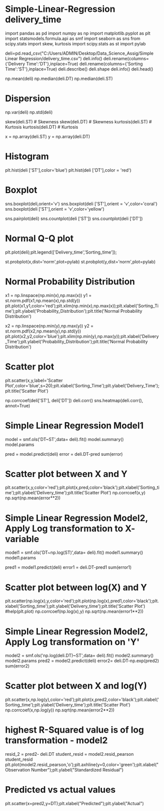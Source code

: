 # Simple-Linear-Regression delivery_time
import pandas as pd
import numpy as np
import matplotlib.pyplot as plt
import statsmodels.formula.api as smf
import seaborn as sns
from scipy.stats import skew, kurtosis
import scipy.stats as st
import pylab

deli=pd.read_csv("C:/Users/ADMIN/Desktop/Data_Science_Assig/Simple Linear Regression/delivery_time.csv")
deli.info()
deli.rename(columns={'Delivery Time':'DT'},inplace=True)
deli.rename(columns={'Sorting Time':'ST'},inplace=True)
deli.describe()
deli.shape
deli.info()
deli.head()

np.mean(deli)
np.median(deli.DT) 
np.median(deli.ST) 
#  Dispersion
np.var(deli)
np.std(deli)

skew(deli.ST)  # Skewness
skew(deli.DT) # Skewness
kurtosis(deli.ST) # Kurtosis
kurtosis(deli.DT)  # Kurtosis

x = np.array(deli.ST)
y = np.array(deli.DT)
# Histogram
plt.hist(deli ['ST'],color='blue')
plt.hist(deli ['DT'],color = 'red')
# Boxplot 
sns.boxplot(deli,orient='v')
sns.boxplot(deli ['ST'],orient = 'v',color='coral')
sns.boxplot(deli ['ST'],orient = 'v',color='yellow')

sns.pairplot(deli)
sns.countplot(deli ['ST'])
sns.countplot(deli ['DT'])
# Normal Q-Q plot
plt.plot(deli);plt.legend(['Delivery_time','Sorting_time']);

st.probplot(x,dist='norm',plot=pylab)
st.probplot(y,dist='norm',plot=pylab)
# Normal Probability Distribution 
x1 = np.linspace(np.min(x),np.max(x))
y1 = st.norm.pdf(x1,np.mean(x),np.std(y))
plt.plot(x1,y1,color='red');plt.xlim(np.min(x),np.max(x));plt.xlabel('Sorting_Time');plt.ylabel('Probability_Distribution');plt.title('Normal Probability Distribution')

x2 = np.linspace(np.min(y),np.max(y))
y2 = st.norm.pdf(x2,np.mean(y),np.std(y))
plt.plot(x2,y2,color='blue');plt.xlim(np.min(y),np.max(y));plt.xlabel('Delivery_Time');plt.ylabel('Probability_Distribution');plt.title('Normal Probability Distribution')
# Scatter plot
plt.scatter(x,y,label='Scatter Plot',color='blue',s=20);plt.xlabel('Sorting_Time');plt.ylabel('Delivery_Time');plt.title('Scatter Plot')

np.corrcoef(deli['ST'], deli['DT'])
deli.corr()
sns.heatmap(deli.corr(), annot=True)
#  Simple Linear Regression Model1
model = smf.ols('DT~ST',data= deli).fit()
model.summary()  
model.params

pred = model.predict(deli)
error = deli.DT-pred
sum(error) 
# Scatter plot between X and Y
plt.scatter(x,y,color='red');plt.plot(x,pred,color='black');plt.xlabel('Sorting_time');plt.ylabel('Delivery_time');plt.title('Scatter Plot')
np.corrcoef(x,y)  
np.sqrt(np.mean(error**2))  
# Simple Linear Regression Model2, Apply Log transformation to X- variable
model1 = smf.ols('DT~np.log(ST)',data= deli).fit()
model1.summary()
model1.params

pred1 = model1.predict(deli)
error1 = deli.DT-pred1
sum(error1) 
# Scatter plot between log(X) and Y
plt.scatter(np.log(x),y,color='red');plt.plot(np.log(x),pred1,color='black');plt.xlabel('Sorting_time');plt.ylabel('Delivery_time');plt.title('Scatter Plot')
#help(plt.plot)
np.corrcoef(np.log(x),y)
np.sqrt(np.mean(error1**2))  
# Simple Linear Regression Model2, Apply Log transformation on 'Y'
model2 = smf.ols('np.log(deli.DT)~ST',data= deli).fit()
model2.summary()
model2.params
pred2 = model2.predict(deli)
error2= deli.DT-np.exp(pred2)
sum(error2) 
# Scatter plot between X and log(Y)
plt.scatter(x,np.log(y),color='red');plt.plot(x,pred2,color='black');plt.xlabel('Sorting_time');plt.ylabel('Delivery_time');plt.title('Scatter Plot')
np.corrcoef(x,np.log(y)) 
np.sqrt(np.mean(error2**2)) 
# highest R-Squared value is of log transformation - model2
resid_2 = pred2- deli.DT
student_resid = model2.resid_pearson 
student_resid
plt.plot(model2.resid_pearson,'o');plt.axhline(y=0,color='green');plt.xlabel("Observation Number");plt.ylabel("Standardized Residual")
# Predicted vs actual values
plt.scatter(x=pred2,y=DT);plt.xlabel("Predicted");plt.ylabel("Actual")
